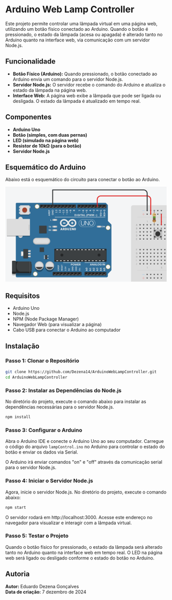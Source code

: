 # Arduino Web Lamp Controller

Este projeto permite controlar uma lâmpada virtual em uma página web, utilizando um botão físico conectado ao Arduino. Quando o botão é pressionado, o estado da lâmpada (acesa ou apagada) é alterado tanto no Arduino quanto na interface web, via comunicação com um servidor Node.js.

## Funcionalidade

- **Botão Físico (Arduino):** Quando pressionado, o botão conectado ao Arduino envia um comando para o servidor Node.js.
- **Servidor Node.js:** O servidor recebe o comando do Arduino e atualiza o estado da lâmpada na página web.
- **Interface Web:** A página web exibe a lâmpada que pode ser ligada ou desligada. O estado da lâmpada é atualizado em tempo real.

## Componentes

- **Arduino Uno**
- **Botão (simples, com duas pernas)**
- **LED (simulado na página web)**
- **Resistor de 10kΩ (para o botão)**
- **Servidor Node.js**

## Esquemático do Arduino

Abaixo está o esquemático do circuito para conectar o botão ao Arduino.

![Esquemático do projeto](public/Schematic.png)

## Requisitos

- Arduino Uno
- Node.js
- NPM (Node Package Manager)
- Navegador Web (para visualizar a página)
- Cabo USB para conectar o Arduino ao computador

## Instalação

### Passo 1: Clonar o Repositório

```bash
git clone https://github.com/Dezena14/ArduinoWebLampController.git
cd ArduinoWebLampController
```

### Passo 2: Instalar as Dependências do Node.js

No diretório do projeto, execute o comando abaixo para instalar as dependências necessárias para o servidor Node.js.

```bash
npm install
```

### Passo 3: Configurar o Arduino

Abra o Arduino IDE e conecte o Arduino Uno ao seu computador.
Carregue o código do arquivo `lampControl.ino` no Arduino para controlar o estado do botão e enviar os dados via Serial.

O Arduino irá enviar comandos "on" e "off" através da comunicação serial para o servidor Node.js.

### Passo 4: Iniciar o Servidor Node.js

Agora, inicie o servidor Node.js. No diretório do projeto, execute o comando abaixo:
```bash
npm start
```

O servidor rodará em http://localhost:3000. Acesse este endereço no navegador para visualizar e interagir com a lâmpada virtual.

### Passo 5: Testar o Projeto

Quando o botão físico for pressionado, o estado da lâmpada será alterado tanto no Arduino quanto na interface web em tempo real. O LED na página web será ligado ou desligado conforme o estado do botão no Arduino.

## Autoria

**Autor:** Eduardo Dezena Gonçalves  
**Data de criação:** 7 dezembro de 2024
